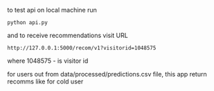 to test api on local machine run 

`python api.py`

and to receive recommendations visit URL

`http://127.0.0.1:5000/recom/v1?visitorid=1048575`

where 1048575 - is visitor id

for users out from data/processed/predictions.csv file, this app return recomms like for cold user